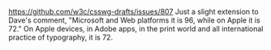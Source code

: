 https://github.com/w3c/csswg-drafts/issues/807
Just a slight extension to Dave's comment,
"Microsoft and Web platforms it is 96, while on Apple it is 72."
On Apple devices, in Adobe apps, in the print world and all international practice of typography, it is 72.
